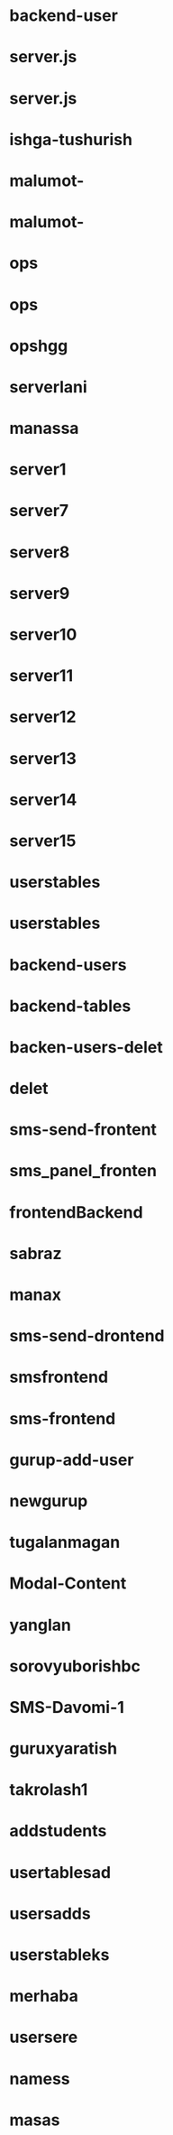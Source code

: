 # backend-user
# server.js
# server.js
# ishga-tushurish
# malumot-
# malumot-
# ops
# ops
# opshgg
# serverlani
# manassa
# server1
# server7
# server8
# server9
# server10
# server11
# server12
# server13
# server14
# server15
# userstables
# userstables
# backend-users
# backend-tables
# backen-users-delet
# delet
# sms-send-frontent
# sms_panel_fronten
# frontendBackend
# sabraz
# manax
# sms-send-drontend
# smsfrontend
# sms-frontend
# gurup-add-user
# newgurup
# tugalanmagan
# Modal-Content
# yanglan
# sorovyuborishbc
# SMS-Davomi-1
# guruxyaratish
# takrolash1
# addstudents
# usertablesad
# usersadds
# userstableks
# merhaba
# usersere
# namess
# masas
